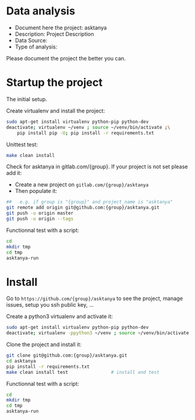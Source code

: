 # Data analysis
- Document here the project: asktanya
- Description: Project Description
- Data Source:
- Type of analysis:

Please document the project the better you can.

# Startup the project

The initial setup.

Create virtualenv and install the project:
```bash
sudo apt-get install virtualenv python-pip python-dev
deactivate; virtualenv ~/venv ; source ~/venv/bin/activate ;\
    pip install pip -U; pip install -r requirements.txt
```

Unittest test:
```bash
make clean install
```

Check for asktanya in gitlab.com/{group}.
If your project is not set please add it:

- Create a new project on `gitlab.com/{group}/asktanya`
- Then populate it:

```bash
##   e.g. if group is "{group}" and project_name is "asktanya"
git remote add origin git@github.com:{group}/asktanya.git
git push -u origin master
git push -u origin --tags
```

Functionnal test with a script:

```bash
cd
mkdir tmp
cd tmp
asktanya-run
```

# Install

Go to `https://github.com/{group}/asktanya` to see the project, manage issues,
setup you ssh public key, ...

Create a python3 virtualenv and activate it:

```bash
sudo apt-get install virtualenv python-pip python-dev
deactivate; virtualenv -ppython3 ~/venv ; source ~/venv/bin/activate
```

Clone the project and install it:

```bash
git clone git@github.com:{group}/asktanya.git
cd asktanya
pip install -r requirements.txt
make clean install test                # install and test
```
Functionnal test with a script:

```bash
cd
mkdir tmp
cd tmp
asktanya-run
```
